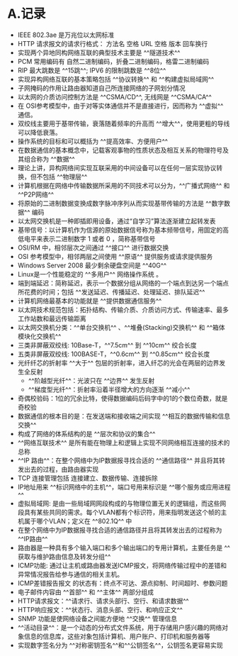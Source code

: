 # A.记录
* IEEE 802.3ae 是万兆位以太网标准
* HTTP 请求报文的请求行格式： 方法名 空格 URL 空格 版本 回车换行
* 实现两个异地同构网络互联的典型技术主要是 ^^隧道技术^^
* PCM 常用编码有 自然二进制编码，折叠二进制编码，格雷二进制编码
* RIP 最大跳数是 ^^15跳^^; IPV6 的限制跳数是 ^^8位^^
* 实现异构网络互联的基本策略包括 ^^协议转换^^ 和 ^^构建虚拟局域网^^
* 子网掩码的作用让路由器知道自己所连接网络的子网划分情况
* 以太网的介质访问控制方法是 ^^CSMA/CD^^, 无线网是 ^^CSMA/CA^^
* 在 OSI参考模型中，由于对等实体通信并不是直接进行，因而称为 ^^虚拟^^ 通信。
* 双绞线主要用于基带传输，衰落随着频率的升高而 ^^增大^^，使用更粗的导线可以降低衰落。
* 操作系统的目标和可以概括为 ^^提高效率、方便用户^^
* 在数据通信的基本概念中，记载客观事物的性质状态及相互关系的物理符号及其组合称为 ^^数据^^
* 理论上讲，异构⽹络间实现互联采⽤的中间设备可以在任何⼀层实现协议转换，但不包括 ^^物理层^^
* 计算机根据在网络中传输数据所采用的不同技术可以分为，^^广播式网络^^ 和 ^^P2P网络^^
* 将原始的⼆进制数据变换成数字脉冲序列从⽽实现基带传输的⽅法是 ^^数字数据^^ 编码
* 以太⽹交换机是⼀种即插即⽤设备，通过“自学习”算法逐渐建⽴起转发表
* 基带信号：以计算机作为信源的原始数据信号称为基本频带信号，用固定的高低电平来表示二进制数字 1 或者 0 ，简称基带信号
* OSI/RM 中，相邻层次之间通过 ^^接口^^ 进行数据交换
* OSI 参考模型中，相邻两层之间使用 ^^原语^^ 提供服务或请求提供服务
* Windows Server 2008 最少剩余硬盘空间是 ^^40G^^
* Linux是一个性能稳定的 ^^多用户^^ 网络操作系统 。
* 端到端延迟：简称延迟，表示一个数据分组从网络的一个端点到达另一个端点所花费的时间；包括 ^^发送延迟、传播延迟、处理延迟、排队延迟^^
* 计算机网络最基本的功能就是 ^^提供数据通信服务^^
* 以太网技术规范包括：拓扑结构、传输介质、介质访问方式、传输速率、最多工作站数和最远传输距离
* 以太网交换机分类：^^单台交换机^^ 、^^堆叠(Stacking)交换机^^ 和 ^^箱体模块化交换机^^
* 三类非屏蔽双绞线: 10Base-T，^^7.5cm^^ 到 ^^10cm^^ 绞合长度
* 五类非屏蔽双绞线: 100BASE-T，^^0.6cm^^ 到 ^^0.85cm^^ 绞合长度
* 光纤纤芯的折射率 ^^大于^^ 包层的折射率，进入纤芯的光会在两层的边界发生全反射
    * ^^阶越型光纤^^：光波只在 ^^边界^^ 发生反射
    * ^^梯度型光纤^^：折射率沿着半径增大的方向逐渐 ^^减小^^
* 奇偶校验码：1位的冗余比特，使得数据编码后码字中的1的个数位奇数，就是奇校验
* 数据通信的根本目的是：在发送端和接收端之间实现 ^^相互的数据传输和信息交换^^
* 构成了网络的体系结构的是 ^^层次和协议的集合^^
* ^^网络互联技术^^ 是所有能在物理上和逻辑上实现不同网络相互连接的技术的总称 
* ^^IP 路由^^：在整个网络中为IP数据报寻找合适的 ^^通信路径^^ 并且将其转发出去的过程，由路由器实现
* TCP 连接管理包括 连接建立、数据传输、连接拆除
* IP地址用来 ^^标识网络中的主机^^，端口号用来标识是 ^^哪个服务或应用进程^^
* 虚拟局域网: 是由一些局域网网段构成的与物理位置无关的逻辑组，而这些网段具有某些共同的需求。每个VLAN都有个标识符，用来指明发送这个帧的主机属于哪个VLAN；定义在 ^^802.1Q^^ 中
* 在整个网络中为IP数据报寻找合适的通信路径并且将其转发出去的过程称为 ^^IP路由^^
* 路由器是一种具有多个输入端口和多个输出端口的专用计算机，主要任务是 ^^获取与维护路由信息及转发分组^^
* ICMP功能: 通过让主机或路由器发送ICMP报文，将网络传输过程中的差错和异常情况报告给参与通信的相关主机。
* ICMP差错报告报文 的状态有：终点不可达、源点抑制、时间超时、参数问题
* 电子邮件内容由 ^^首部^^ 和 ^^主体^^ 两部分组成
* HTTP请求报文：^^请求行、请求头部行、空行、和请求数据^^
* HTTP响应报文：^^状态行、消息头部、空行、和响应正文^^
* SNMP 功能是使网络设备之间能方便地 ^^交换^^ 管理信息
* ^^活动目录^^：是一个动态的分布式文件系统，用于存储用户感兴趣的网络对象信息的信息库，这些对象包括计算机、用户账户、打印机和服务器等
* 实现数字签名分为 ^^对称密钥签名^^和^^公钥签名^^，公钥签名更容易实现